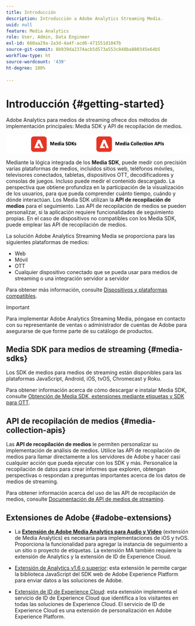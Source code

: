 ```yaml
---
title: Introducción
description: Introducción a Adobe Analytics Streaming Media.
uuid: null
feature: Media Analytics
role: User, Admin, Data Engineer
exl-id: 660aa29a-2a3d-4a4f-acd6-471551d1047b
source-git-commit: 8b939da2374acb5d573a553c848ba880345e64b5
workflow-type: ht
source-wordcount: '439'
ht-degree: 100%

---
```


# Introducción {#getting-started}

Adobe Analytics para medios de streaming ofrece dos métodos de implementación principales: Media SDK y API de recopilación de medios.

![métodos](assets/getting-started2.png)

Mediante la lógica integrada de los **Media SDK**, puede medir con precisión varias plataformas de medios, incluidos sitios web, teléfonos móviles, televisores conectados, tabletas, dispositivos OTT, decodificadores y consolas de juegos. Incluso puede medir el contenido descargado. La perspectiva que obtiene profundiza en la participación de la visualización de los usuarios, para que pueda comprender cuánto tiempo, cuándo y dónde interactúan. Los Media SDK utilizan la **API de recopilación de medios** para el seguimiento. Las API de recopilación de medios se pueden personalizar, si la aplicación requiere funcionalidades de seguimiento propias. En el caso de dispositivos no compatibles con los Media SDK, puede emplear las API de recopilación de medios.

La solución Adobe Analytics Streaming Media se proporciona para las siguientes plataformas de medios:

* Web
* Móvil
* OTT
* Cualquier dispositivo conectado que se pueda usar para medios de streaming o una integración servidor a servidor

Para obtener más información, consulte [Dispositivos y plataformas compatibles](#_Supported_devices_and).

>[!IMPORTANT]
>
>Para implementar Adobe Analytics Streaming Media, póngase en contacto con su representante de ventas o administrador de cuentas de Adobe para asegurarse de que forme parte de su catálogo de productos.

## Media SDK para medios de streaming {#media-sdks}

Los SDK de medios para medios de streaming están disponibles para las plataformas JavaScript, Android, iOS, tvOS, Chromecast y Roku.

Para obtener información acerca de cómo descargar e instalar Media SDK, consulte [Obtención de Media SDK, extensiones mediante etiquetas y SDK para OTT](/help/getting-started/download-sdks.md).


## API de recopilación de medios {#media-collection-apis}

Las **API de recopilación de medios** le permiten personalizar su implementación de análisis de medios. Utilice las API de recopilación de medios para llamar directamente a los servidores de Adobe y hacer casi cualquier acción que pueda ejecutar con los SDK y más. Personalice la recopilación de datos para crear informes que exploren, obtengan perspectivas o respondan a preguntas importantes acerca de los datos de medios de streaming.

Para obtener información acerca del uso de las API de recopilación de medios, consulte [Documentación de API de medios de streaming](/help/implementation/media-collection-api/mc-api-overview.md).

## Extensiones de Adobe {#adobe-extensions}

* La [**Extensión de Adobe Media Analytics para Audio y Video**](https://experienceleague.adobe.com/docs/experience-platform/tags/extensions/adobe/media-analytics/overview.html?lang=es) (extensión de Media Analytics) es necesaria para implementaciones de iOS y tvOS. Proporciona la funcionalidad para agregar la instancia de seguimiento a un sitio o proyecto de etiquetas. La extensión MA también requiere la extensión de Analytics y la extensión de ID de Experience Cloud.

* [Extensión de Analytics v1.6 o superior](https://experienceleague.adobe.com/docs/experience-platform/tags/extensions/adobe/analytics/overview.html?lang=es): esta extensión le permite cargar la biblioteca JavaScript del SDK web de Adobe Experience Platform para enviar datos a las soluciones de Adobe.

* [Extensión de ID de Experience Cloud](https://experienceleague.adobe.com/docs/experience-platform/tags/extensions/adobe/id-service/overview.html?lang=es): esta extensión implementa el servicio de ID de Experience Cloud que identifica a los visitantes en todas las soluciones de Experience Cloud. El servicio de ID de Experience Cloud es una extensión de personalización en Adobe Experience Platform.

